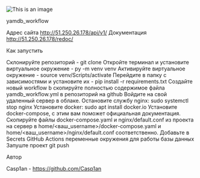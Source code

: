![This is an image](https://github.com/Casp1an/yamdb_final/actions/workflows/yamdb_workflow.yml/badge.svg)

yamdb_workflow

Адрес сайта http://51.250.26.178/api/v1/
Документация http://51.250.26.178/redoc/

Как запустить

Склонируйте репозиторий - git clone
Откройте терминал и установите виртуальное окружение - py -m venv venv
Активируйте виртуальное окружение - source venv/Scripts/activate
Перейдите в папку с зависимостями и установите их - pip install -r requirements.txt
Создайте новый workflow b cкопируйте полностью содержимое файла yamdb_workflow.yml в репозиторий на github
Войдите на свой удаленный сервер в облаке.
Остановите службу nginx: sudo systemctl stop nginx 
Установите docker: sudo apt install docker.io 
Установите docker-compose, с этим вам поможет официальная документация.
Скопируйте файлы docker-compose.yaml и nginx/default.conf из проекта на сервер в home/<ваш_username>/docker-compose.yaml и home/<ваш_username>/nginx/default.conf соответственно.
Добавьте в Secrets GitHub Actions переменные окружения для работы базы данных
Запуште проект git push

Автор

Casp1an - https://github.com/Casp1an
